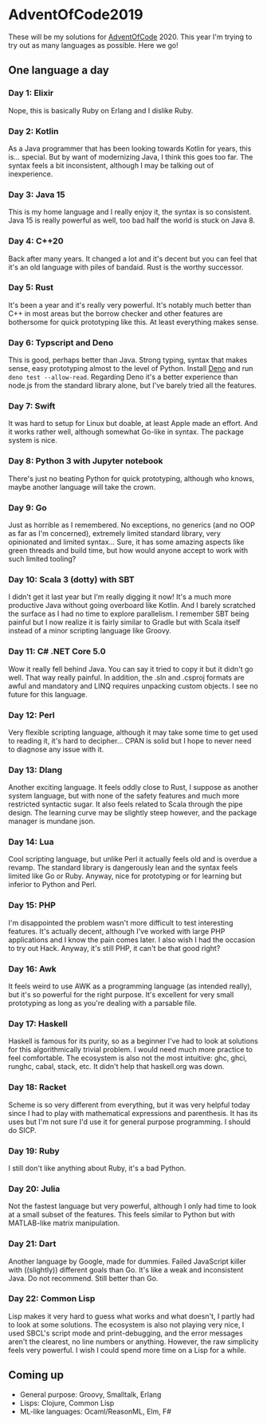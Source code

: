 # AdventOfCode2019

These will be my solutions for [AdventOfCode](https://adventofcode.com/) 2020. This year I'm trying to try out as many languages as possible. Here we go!

## One language a day

### Day 1: Elixir

Nope, this is basically Ruby on Erlang and I dislike Ruby.

### Day 2: Kotlin

As a Java programmer that has been looking towards Kotlin for years, this is... special. But by want of modernizing Java, I think this goes too far. The syntax feels a bit inconsistent, although I may be talking out of inexperience.

### Day 3: Java 15

This is my home language and I really enjoy it, the syntax is so consistent. Java 15 is really powerful as well, too bad half the world is stuck on Java 8.

### Day 4: C++20

Back after many years. It changed a lot and it's decent but you can feel that it's an old language with piles of bandaid. Rust is the worthy successor.

### Day 5: Rust

It's been a year and it's really very powerful. It's notably much better than C++ in most areas but the borrow checker and other features are bothersome for quick prototyping like this. At least everything makes sense.

### Day 6: Typscript and Deno

This is good, perhaps better than Java. Strong typing, syntax that makes sense, easy prototyping almost to the level of Python. Install [Deno](https://deno.land/manual@v1.5.4/getting_started/installation) and run `deno test --allow-read`. Regarding Deno it's a better experience than node.js from the standard library alone, but I've barely tried all the features.

### Day 7: Swift

It was hard to setup for Linux but doable, at least Apple made an effort. And it works rather well, although somewhat Go-like in syntax. The package system is nice.

### Day 8: Python 3 with Jupyter notebook

There's just no beating Python for quick prototyping, although who knows, maybe another language will take the crown.

### Day 9: Go

Just as horrible as I remembered. No exceptions, no generics (and no OOP as far as I'm concerned), extremely limited standard library, very opinionated and limited syntax... Sure, it has some amazing aspects like green threads and build time, but how would anyone accept to work with such limited tooling?

### Day 10: Scala 3 (dotty) with SBT

I didn't get it last year but I'm really digging it now! It's a much more productive Java without going overboard like Kotlin. And I barely scratched the surface as I had no time to explore parallelism. I remember SBT being painful but I now realize it is fairly similar to Gradle but with Scala itself instead of a minor scripting language like Groovy.

### Day 11: C# .NET Core 5.0

Wow it really fell behind Java. You can say it tried to copy it but it didn't go well. That way really painful. In addition, the .sln and .csproj formats are awful and mandatory and LINQ requires unpacking custom objects. I see no future for this language.

### Day 12: Perl

Very flexible scripting language, although it may take some time to get used to reading it, it's hard to decipher... CPAN is solid but I hope to never need to diagnose any issue with it.

### Day 13: Dlang

Another exciting language. It feels oddly close to Rust, I suppose as another system language, but with none of the safety features and much more restricted syntactic sugar. It also feels related to Scala through the pipe design. The learning curve may be slightly steep however, and the package manager is mundane json.

### Day 14: Lua

Cool scripting language, but unlike Perl it actually feels old and is overdue a revamp. The standard library is dangerously lean and the syntax feels limited like Go or Ruby. Anyway, nice for prototyping or for learning but inferior to Python and Perl.

### Day 15: PHP

I'm disappointed the problem wasn't more difficult to test interesting features. It's actually decent, although I've worked with large PHP applications and I know the pain comes later. I also wish I had the occasion to try out Hack. Anyway, it's still PHP, it can't be that good right?

### Day 16: Awk

It feels weird to use AWK as a programming language (as intended really), but it's so powerful for the right purpose. It's excellent for very small prototyping as long as you're dealing with a parsable file.

### Day 17: Haskell

Haskell is famous for its purity, so as a beginner I've had to look at solutions for this algorithmically trivial problem. I would need much more practice to feel comfortable. The ecosystem is also not the most intuitive: ghc, ghci, runghc, cabal, stack, etc. It didn't help that haskell.org was down.

### Day 18: Racket

Scheme is so very different from everything, but it was very helpful today since I had to play with mathematical expressions and parenthesis. It has its uses but I'm not sure I'd use it for general purpose programming. I should do SICP.

### Day 19: Ruby

I still don't like anything about Ruby, it's a bad Python.

### Day 20: Julia

Not the fastest language but very powerful, although I only had time to look at a small subset of the features. This feels similar to Python but with MATLAB-like matrix manipulation.

### Day 21: Dart

Another language by Google, made for dummies. Failed JavaScript killer with ((slightly)) different goals than Go. It's like a weak and inconsistent Java. Do not recommend. Still better than Go.

### Day 22: Common Lisp

Lisp makes it very hard to guess what works and what doesn't, I partly had to look at some solutions. The ecosystem is also not playing very nice, I used SBCL's script mode and print-debugging, and the error messages aren't the clearest, no line numbers or anything. However, the raw simplicity feels very powerful. I wish I could spend more time on a Lisp for a while.

## Coming up

- General purpose: Groovy, Smalltalk, Erlang
- Lisps: Clojure, Common Lisp
- ML-like languages: Ocaml/ReasonML, Elm, F#
